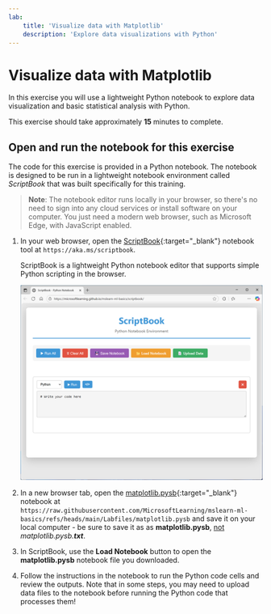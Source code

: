 ```yaml
---
lab:
    title: 'Visualize data with Matplotlib'
    description: 'Explore data visualizations with Python'
---
```



# Visualize data with Matplotlib

In this exercise you will use a lightweight Python notebook to explore data visualization and basic statistical analysis with Python.

This exercise should take approximately **15** minutes to complete.

## Open and run the notebook for this exercise

The code for this exercise is provided in a Python notebook. The notebook is designed to be run in a lightweight notebook environment called *ScriptBook* that was built specifically for this training. 

> **Note**: The notebook editor runs locally in your browser, so there's no need to sign into any cloud services or install software on your computer. You just need a modern web browser, such as Microsoft Edge, with JavaScript enabled.

1. In your web browser, open the [ScriptBook](https://aka.ms/scriptbook){:target="_blank"} notebook tool at `https://aka.ms/scriptbook`.

    ScriptBook is a lightweight Python notebook editor that supports simple Python scripting in the browser.

    ![Screenshot of ScriptBook](./Media/script-book.png)

1. In a new browser tab, open the [matplotlib.pysb](https://raw.githubusercontent.com/MicrosoftLearning/mslearn-ml-basics/refs/heads/main/Labfiles/matplotlib.pysb){:target="_blank"} notebook at `https://raw.githubusercontent.com/MicrosoftLearning/mslearn-ml-basics/refs/heads/main/Labfiles/matplotlib.pysb` and save it on your local computer - be sure to save it as as **matplotlib.pysb**, <u>not</u> *matplotlib.pysb.**txt***.
1. In ScriptBook, use the **Load Notebook** button to open the **matplotlib.pysb** notebook file you downloaded.
1. Follow the instructions in the notebook to run the Python code cells and review the outputs. Note that in some steps, you may need to upload data files to the notebook before running the Python code that processes them!
